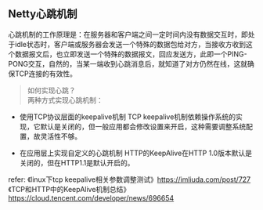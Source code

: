## Netty心跳机制

心跳机制的工作原理是：在服务器和客户端之间一定时间内没有数据交互时，即处于idle状态时，客户端或服务器会发送一个特殊的数据包给对方，当接收方收到这个数据报文后，也立即发送一个特殊的数据报文，回应发送方，此即一个PING-PONG交互，自然的，当某一端收到心跳消息后，就知道了对方仍然在线，这就确保TCP连接的有效性。

>如何实现心跳？  
两种方式实现心跳机制：
* 使用TCP协议层面的keepalive机制
TCP keepalive机制依赖操作系统的实现，它默认是关闭的，但一般应用都会修改设置来开启，这种需要调整系统配置，故灵活性不够。

* 在应用层上实现自定义的心跳机制
HTTP的KeepAlive在HTTP 1.0版本默认是关闭的，但在HTTP1.1是默认开启的。    



refer: 
《linux下tcp keepalive相关参数调整测试》https://imliuda.com/post/727
《TCP和HTTP中的KeepAlive机制总结》https://cloud.tencent.com/developer/news/696654